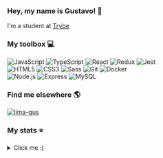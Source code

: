 
### Hey, my name is Gustavo! 👋

I'm a student at [Trybe](https://www.betrybe.com/) <br>

### My toolbox 💻

![JavaScript](https://img.shields.io/badge/JavaScript-323330?style=for-the-badge&logo=javascript&logoColor=F7DF1E) ![TypeScript](https://img.shields.io/badge/TypeScript-007ACC?style=for-the-badge&logo=typescript&logoColor=white)
![React](https://img.shields.io/badge/React-20232A?style=for-the-badge&logo=react&logoColor=61DAFB) ![Redux](https://img.shields.io/badge/Redux-593D88?style=for-the-badge&logo=redux&logoColor=white) ![Jest](https://img.shields.io/badge/Jest-C21325?style=for-the-badge&logo=jest&logoColor=white) </br>
![HTML5](https://img.shields.io/badge/HTML5-E34F26?style=for-the-badge&logo=html5&logoColor=white) ![CSS3](https://img.shields.io/badge/CSS3-1572B6?style=for-the-badge&logo=css3&logoColor=white)  ![Sass](https://img.shields.io/badge/Sass-CC6699?style=for-the-badge&logo=sass&logoColor=white)
![Git](https://img.shields.io/badge/GIT-E44C30?style=for-the-badge&logo=git&logoColor=white)  ![Docker](https://img.shields.io/badge/Docker-2CA5E0?style=for-the-badge&logo=docker&logoColor=white) </br>
![Node.js](https://img.shields.io/badge/Node.js-339933?style=for-the-badge&logo=nodedotjs&logoColor=white) ![Express](https://img.shields.io/badge/Express.js-000000?style=for-the-badge&logo=express&logoColor=white) ![MySQL](https://img.shields.io/badge/MySQL-005C84?style=for-the-badge&logo=mysql&logoColor=white)

### Find me elsewhere 🌎

<p>
  <a href="https://linkedin.com/in/lima-gus" target="_blank"><img align="center" src="https://img.shields.io/badge/linkedin-%230077B5.svg?style=for-the-badge&logo=linkedin&logoColor=white" alt="lima-gus"/></a>
</p>

### My stats ⭐
<details>
  <summary>Click me :)</summary>
  </br>
  <p align="center"> 
    <img height="160em" src="https://github-readme-stats.vercel.app/api?username=lima-gus&show_icons=true&count_private=true&theme=dark" />
    <img height="160em" src="https://github-readme-stats.vercel.app/api/top-langs/?username=lima-gus&layout=compact&theme=dark&langs_count=5" />
  </p> 
</details>
